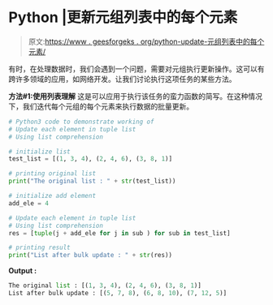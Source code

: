 # Python |更新元组列表中的每个元素

> 原文:[https://www . geesforgeks . org/python-update-元组列表中的每个元素/](https://www.geeksforgeeks.org/python-update-each-element-in-tuple-list/)

有时，在处理数据时，我们会遇到一个问题，需要对元组执行更新操作。这可以有跨许多领域的应用，如网络开发。让我们讨论执行这项任务的某些方法。

**方法#1:使用列表理解**
这是可以应用于执行该任务的蛮力函数的简写。在这种情况下，我们迭代每个元组的每个元素来执行数据的批量更新。

```py
# Python3 code to demonstrate working of
# Update each element in tuple list
# Using list comprehension

# initialize list
test_list = [(1, 3, 4), (2, 4, 6), (3, 8, 1)]

# printing original list 
print("The original list : " + str(test_list))

# initialize add element
add_ele = 4

# Update each element in tuple list
# Using list comprehension
res = [tuple(j + add_ele for j in sub ) for sub in test_list]

# printing result
print("List after bulk update : " + str(res))
```

**Output :**

```py
The original list : [(1, 3, 4), (2, 4, 6), (3, 8, 1)]
List after bulk update : [(5, 7, 8), (6, 8, 10), (7, 12, 5)]

```